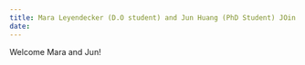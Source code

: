 ```yaml
---
title: Mara Leyendecker (D.O student) and Jun Huang (PhD Student) JOin the Lab
date:
---
```


Welcome Mara and Jun!